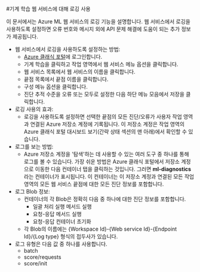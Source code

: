 <properties 
	pageTitle="기계 학습 웹 서비스에 대한 로깅 | Microsoft Azure" 
	description="기계 학습 웹 서비스에 대해 로깅을 사용하도록 설정하는 방법을 알아봅니다. 로깅은 API 문제를 해결하는 데 도움이 되는 추가 정보를 제공합니다." 
	services="machine-learning" 
	documentationCenter="" 
	authors="raymondlaghaeian" 
	manager="jhubbard" 
	editor="cgronlun"/>

<tags
	ms.service="machine-learning"
	ms.devlang="na"
	ms.topic="article"
	ms.tgt_pltfrm="na"
	ms.workload="big-data" 
	ms.date="08/09/2016"
	ms.author="raymondl;garye"/>

#기계 학습 웹 서비스에 대해 로깅 사용  

이 문서에서는 Azure ML 웹 서비스의 로깅 기능을 설명합니다. 웹 서비스에서 로깅을 사용하도록 설정하면 오류 번호와 메시지 외에 API 문제 해결에 도움이 되는 추가 정보가 제공됩니다.

-	웹 서비스에서 로깅을 사용하도록 설정하는 방법:
	-	[Azure 클래식 포털](https://manage.windowsazure.com/)에 로그인합니다.
	-	기계 학습을 클릭하고 작업 영역에서 웹 서비스 메뉴 옵션을 클릭합니다.
	-	웹 서비스 목록에서 웹 서비스의 이름을 클릭합니다.
	-	끝점 목록에서 끝점 이름을 클릭합니다.
	-	구성 메뉴 옵션을 클릭합니다.
	-	진단 추적 수준을 오류 또는 모두로 설정한 다음 하단 메뉴 모음에서 저장을 클릭합니다.
-	로깅 사용의 효과:
	-	로깅을 사용하도록 설정하면 선택한 끝점의 모든 진단/오류가 사용자 작업 영역과 연결된 Azure 저장소 계정에 기록됩니다. 이 저장소 계정은 작업 영역의 Azure 클래식 포털 대시보드 보기(간략 상태 섹션의 맨 아래)에서 확인할 수 있습니다.
-	로그를 보는 방법:
	-	Azure 저장소 계정을 '탐색'하는 데 사용할 수 있는 여러 도구 중 하나를 통해 로그를 볼 수 있습니다. 가장 쉬운 방법은 Azure 클래식 포털에서 저장소 계정으로 이동한 다음 컨테이너 탭을 클릭하는 것입니다. 그러면 **ml-diagnostics**라는 컨테이너가 표시됩니다. 이 컨테이너는 이 저장소 계정과 연결된 모든 작업 영역의 모든 웹 서비스 끝점에 대한 모든 진단 정보를 포함합니다.
-	로그 Blob 정보:
	-	컨테이너의 각 Blob은 정확히 다음 중 하나에 대한 진단 정보를 포함합니다.
		-	일괄 처리 실행 메서드 실행
		-	요청-응답 메서드 실행
		-	요청-응답 컨테이너 초기화
	-	각 Blob의 이름에는 {Workspace Id}-{Web service Id}-{Endpoint Id}/{Log type} 형식의 접두사가 있습니다.
-	로그 유형은 다음 값 중 하나를 사용합니다.
	- batch
	- score/requests
	- score/init

 

<!---HONumber=AcomDC_0914_2016-->